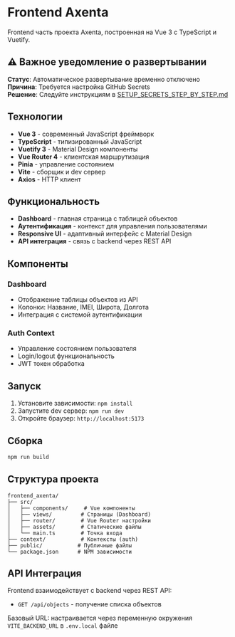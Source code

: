 # Frontend Axenta

Frontend часть проекта Axenta, построенная на Vue 3 с TypeScript и Vuetify.

## ⚠️ Важное уведомление о развертывании

**Статус**: Автоматическое развертывание временно отключено  
**Причина**: Требуется настройка GitHub Secrets  
**Решение**: Следуйте инструкциям в [SETUP_SECRETS_STEP_BY_STEP.md](./SETUP_SECRETS_STEP_BY_STEP.md)

## Технологии

- **Vue 3** - современный JavaScript фреймворк
- **TypeScript** - типизированный JavaScript
- **Vuetify 3** - Material Design компоненты
- **Vue Router 4** - клиентская маршрутизация
- **Pinia** - управление состоянием
- **Vite** - сборщик и dev сервер
- **Axios** - HTTP клиент

## Функциональность

- **Dashboard** - главная страница с таблицей объектов
- **Аутентификация** - контекст для управления пользователями
- **Responsive UI** - адаптивный интерфейс с Material Design
- **API интеграция** - связь с backend через REST API

## Компоненты

### Dashboard

- Отображение таблицы объектов из API
- Колонки: Название, IMEI, Широта, Долгота
- Интеграция с системой аутентификации

### Auth Context

- Управление состоянием пользователя
- Login/logout функциональность
- JWT токен обработка

## Запуск

1. Установите зависимости: `npm install`
2. Запустите dev сервер: `npm run dev`
3. Откройте браузер: `http://localhost:5173`

## Сборка

```bash
npm run build
```

## Структура проекта

```
frontend_axenta/
├── src/
│   ├── components/     # Vue компоненты
│   ├── views/         # Страницы (Dashboard)
│   ├── router/        # Vue Router настройки
│   ├── assets/        # Статические файлы
│   └── main.ts        # Точка входа
├── context/           # Контексты (auth)
├── public/           # Публичные файлы
└── package.json      # NPM зависимости
```

## API Интеграция

Frontend взаимодействует с backend через REST API:

- `GET /api/objects` - получение списка объектов

Базовый URL: настраивается через переменную окружения `VITE_BACKEND_URL` в `.env.local` файле
